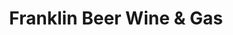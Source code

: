 ---
title: "Franklin Beer Wine & Gas"
url: /grand-rapids/franklin-beer-wine-und-gas/
shop: Lebensmittel
---